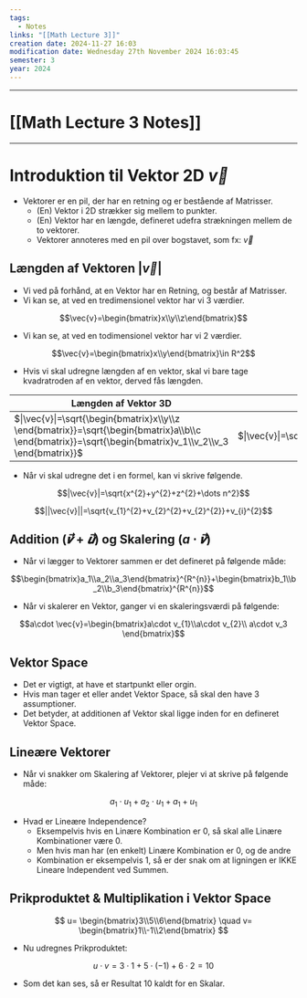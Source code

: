 ```yaml
---
tags:
  - Notes
links: "[[Math Lecture 3]]"
creation date: 2024-11-27 16:03
modification date: Wednesday 27th November 2024 16:03:45
semester: 3
year: 2024
---
```



---
# [[Math Lecture 3 Notes]]

---



# Introduktion til Vektor 2D $\vec{v}$
- Vektorer er en pil, der har en retning og er bestående af Matrisser.
	- (En) Vektor i 2D strækker sig mellem to punkter.
	- (En) Vektor har en længde, defineret udefra strækningen mellem de to vektorer.
	- Vektorer annoteres med en pil over bogstavet, som fx: $\vec{v}$


## Længden af Vektoren $|\vec{v}|$

- Vi ved på forhånd, at en Vektor har en Retning, og består af Matrisser.
- Vi kan se, at ved en tredimensionel vektor har vi 3 værdier.

$$\vec{v}=\begin{bmatrix}x\\y\\z\end{bmatrix}$$

- Vi kan se, at ved en todimensionel vektor har vi 2 værdier.

$$\vec{v}=\begin{bmatrix}x\\y\end{bmatrix}\in R^2$$

- Hvis vi skal udregne længden af en vektor, skal vi bare tage kvadratroden af en vektor, derved fås længden.


| Længden af Vektor 3D                                                                                                                                    | Længden af vektor 2D                                                                                                                      |
| ------------------------------------------------------------------------------------------------------------------------------------------------------- | ----------------------------------------------------------------------------------------------------------------------------------------- |
| $\|\vec{v}\|=\sqrt{\begin{bmatrix}x\\y\\z \end{bmatrix}}=\sqrt{\begin{bmatrix}a\\b\\c \end{bmatrix}}=\sqrt{\begin{bmatrix}v_1\\v_2\\v_3 \end{bmatrix}}$ | $\|\vec{v}\|=\sqrt{\begin{bmatrix}x\\y\end{bmatrix}}=\sqrt{\begin{bmatrix}a\\b\end{bmatrix}}=\sqrt{\begin{bmatrix}v_1\\v_2\end{bmatrix}}$ |

- Når vi skal udregne det i en formel, kan vi skrive følgende.



$$|\vec{v}|=\sqrt{x^{2}+y^{2}+z^{2}+\dots n^2}$$

$$||\vec{v}||=\sqrt{v_{1}^{2}+v_{2}^{2}+v_{2}^{2}}+v_{i}^{2}$$


## Addition $(\vec{𝒗} + \vec{𝒖})$ og Skalering $(a\cdot \vec{𝒗})$

- Når vi lægger to Vektorer sammen er det defineret på følgende måde:

$$\begin{bmatrix}a_1\\a_2\\a_3\end{bmatrix}^{R^{n}}+\begin{bmatrix}b_1\\b_2\\b_3\end{bmatrix}^{R^{n}}$$


- Når vi skalerer en Vektor, ganger vi en skaleringsværdi på følgende:

$$a\cdot \vec{v}=\begin{bmatrix}a\cdot v_{1}\\a\cdot v_{2}\\ a\cdot v_3 \end{bmatrix}$$

## Vektor Space

- Det er vigtigt, at have et startpunkt eller orgin.
- Hvis man tager et eller andet Vektor Space, så skal den have 3 assumptioner.
- Det betyder, at additionen af Vektor skal ligge inden for en defineret Vektor Space.



## Lineære Vektorer

- Når vi snakker om Skalering af Vektorer, plejer vi at skrive på følgende måde:


$$a_{1}\cdot u_{1} + a_{2} \cdot u_{1}+ a_{1}+u_{1}$$

- Hvad er Lineære Independence?
	- Eksempelvis hvis en Linære Kombination er 0, så skal alle Linære Kombinationer være 0.
	- Men hvis man har (en enkelt) Linære Kombination er 0, og de andre
	- Kombination er eksempelvis 1, så er der snak om at ligningen er IKKE Lineare Independent ved Summen.



## Prikproduktet & Multiplikation i Vektor Space

$$
u= \begin{bmatrix}3\\5\\6\end{bmatrix}
\quad
v= \begin{bmatrix}1\\-1\\2\end{bmatrix}
$$




- Nu udregnes Prikproduktet:

$$u \cdot v = 3\cdot 1 + 5 \cdot (-1) + 6 \cdot 2 = 10$$
- Som det kan ses, så er Resultat 10 kaldt for en Skalar.




